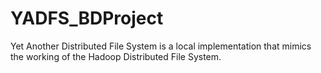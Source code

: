 # YADFS_BDProject
Yet Another Distributed File System is a local implementation that mimics the working of the Hadoop Distributed File System. 


